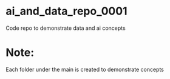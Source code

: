 # ai_and_data_repo_0001
Code repo to demonstrate data and ai concepts

# Note:
Each folder under the main is created to demonstrate concepts

